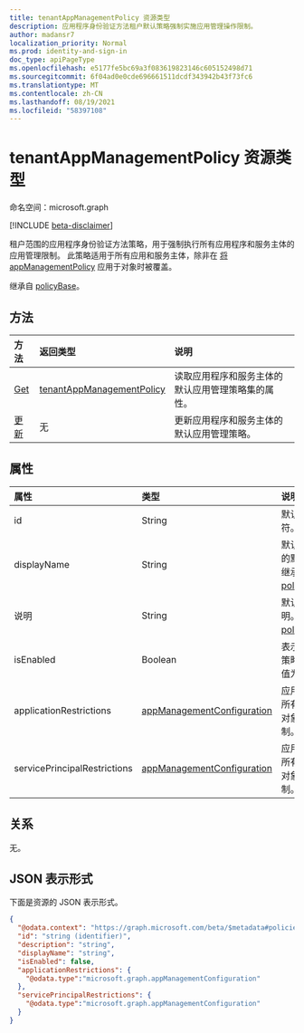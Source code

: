 ```yaml
---
title: tenantAppManagementPolicy 资源类型
description: 应用程序身份验证方法租户默认策略强制实施应用管理操作限制。
author: madansr7
localization_priority: Normal
ms.prod: identity-and-sign-in
doc_type: apiPageType
ms.openlocfilehash: e5177fe5bc69a3f083619823146c605152498d71
ms.sourcegitcommit: 6f04ad0e0cde696661511dcdf343942b43f73fc6
ms.translationtype: MT
ms.contentlocale: zh-CN
ms.lasthandoff: 08/19/2021
ms.locfileid: "58397108"
---
```

# <a name="tenantappmanagementpolicy-resource-type"></a>tenantAppManagementPolicy 资源类型

命名空间：microsoft.graph

[!INCLUDE [beta-disclaimer](../../includes/beta-disclaimer.md)]

租户范围的应用程序身份验证方法策略，用于强制执行所有应用程序和服务主体的应用管理限制。 此策略适用于所有应用和服务主体，除非在 [将 appManagementPolicy](../resources/appmanagementpolicy.md) 应用于对象时被覆盖。

继承自 [policyBase](policybase.md)。

## <a name="methods"></a>方法

| 方法                                                | 返回类型                                                             | 说明                                                                         |
| :---------------------------------------------------- | :---------------------------------------------------------------------- | :---------------------------------------------------------------------------------- |
| [Get](../api/tenantAppManagementPolicy-get.md)       | [tenantAppManagementPolicy](../resources/tenantAppManagementPolicy.md) | 读取应用程序和服务主体的默认应用管理策略集的属性。 |
| [更新](../api/tenantAppManagementPolicy-update.md) | 无                                                                    | 更新应用程序和服务主体的默认应用管理策略。  |

## <a name="properties"></a>属性

| 属性                     | 类型                                                                     | 说明                                                           |
| :--------------------------- | :----------------------------------------------------------------------- | :-------------------------------------------------------------------- |
| id                           | String                                                                   | 默认策略标识符。                                        |
| displayName                  | String                                                                   | 默认显示名称的默认值。 继承自 [policyBase](policybase.md)。                                |
| 说明                  | String                                                                   | 默认策略的说明。 继承自 [policyBase](policybase.md)。                                |
| isEnabled                    | Boolean                                                                  | 表示是否启用策略。 默认值为 `false`。                                    |
| applicationRestrictions      | [appManagementConfiguration](../resources/appManagementConfiguration.md) | 应用于租户中所有应用程序对象的默认限制。               |
| servicePrincipalRestrictions | [appManagementConfiguration](../resources/appManagementConfiguration.md) | 应用于租户中所有服务主体对象的默认限制。 |

## <a name="relationships"></a>关系

无。

## <a name="json-representation"></a>JSON 表示形式

下面是资源的 JSON 表示形式。

<!-- {
  "blockType": "resource",
  "keyProperty": "id",
  "@odata.type": "microsoft.graph.tenantAppManagementPolicy",
  "baseType": "microsoft.graph.policyBase",
  "openType": false
}
-->

```json
{
  "@odata.context": "https://graph.microsoft.com/beta/$metadata#policies/defaultAppManagementPolicy",
  "id": "string (identifier)",
  "description": "string",
  "displayName": "string",
  "isEnabled": false,
  "applicationRestrictions": {
    "@odata.type":"microsoft.graph.appManagementConfiguration"
  },
  "servicePrincipalRestrictions": {
    "@odata.type":"microsoft.graph.appManagementConfiguration"
  }
}
```
